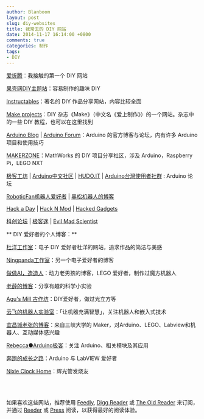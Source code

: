```yaml
---
author: Blanboom
layout: post
slug: diy-websites
title: 我常去的 DIY 网站
date: 2014-11-17 16:14:00 +0800
comments: true
categories: 制作
tags:
- DIY
---
```



[爱折腾](http://www.izheteng.com/)：我接触的第一个 DIY 网站

[果壳网DIY主题站](http://www.guokr.com/site/diy/)：容易制作的趣味 DIY

[Instructables](http://www.instructables.com/)：著名的 DIY 作品分享网站，内容比较全面

[Make projects](http://makezine.com/projects/)：DIY 杂志《Make》（中文名《爱上制作》）的一个网站。杂志中的一些 DIY 教程，也可以在这里找到

[Arduino Blog](http://blog.arduino.cc/) | [Arduino Forum](http://forum.arduino.cc)：Arduino 的官方博客与论坛，内有许多 Arduino 项目和使用技巧

[MAKERZONE](http://makerzone.mathworks.com/)：MathWorks 的 DIY 项目分享社区，涉及 Arduino，Raspberry Pi，LEGO NXT

<!-- more -->

[极客工坊](http://www.geek-workshop.com/forum.php) | [Arduino中文社区](http://www.arduino.cn) | [HUDO.IT](http://www.hudo.it) | [Arduino台灣使用者社群](http://arduino.tw/) : Arduino 论坛


[RoboticFan机器人爱好者](http://www.roboticfan.com/) | [奥松机器人的博客](http://blog.sina.com.cn/robotbase)


[Hack a Day](http://hackaday.com/) | [Hack N Mod](http://hacknmod.com/) | [Hacked Gadgets](http://hackedgadgets.com/)


[科创论坛](http://bbs.kechuang.org) | [极客迷](http://www.geekfans.com) | [Evil Mad Scientist](http://www.evilmadscientist.com/)



** DIY 爱好者的个人博客：**

[杜洋工作室](http://doyoung.net/)：电子 DIY 爱好者杜洋的网站，追求作品的简洁与美感

[Ningpanda工作室](http://bbs.21ic.com/home.php?mod=space&amp;uid=41512)：另一个电子爱好者的博客

[做做AI，造造人](http://www.diy-robots.com/)：动力老男孩的博客，LEGO 爱好者，制作过魔方机器人

[老薛的博客](http://blog.sina.com.cn/u/1907350525)：分享有趣的科学小实验

[Agu's Mill 古作坊](http://aguegu.net/)：DIY爱好者，做过光立方等

[云飞的机器人实验室](http://www.yfworld.com/)：「让机器充满智慧」，关注机器人和嵌入式技术

[宜昌城老张的博客](http://www.eefocus.com/zhang700309/blog/)：来自三峡大学的
Maker，对Arduino、LEGO、Labview和机器人、互动媒体感兴趣

[Rebecca●Arduino极客](http://blog.sina.com.cn/arduino)：关注 Arduino、相关模块及其应用

[奔跑的成长之路](http://blog.sina.com.cn/shenjinxin2008)：Arduino 与 LabVIEW 爱好者

[Nixie Clock Home](http://www.nixieclock.org/)：辉光管发烧友

</br>
</br>

如果喜欢这些网站，推荐使用 [Feedly](http://feedly.com/), [Digg Reader](http://digg.com/reader) 或 [The Old Reader](http://theoldreader.com) 来订阅，并通过 [Reeder](http://reederapp.com) 或 [Press](https://play.google.com/store/apps/details?id=com.twentyfivesquares.press) 阅读，以获得最好的阅读体验。
